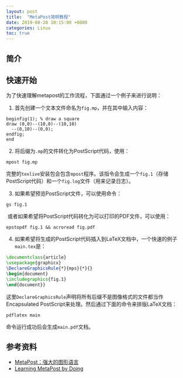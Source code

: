 ```yaml
---
layout: post
title:  "MetaPost简明教程"
date: 2019-08-28 10:15:00 +0800
categories: Linux
toc: true
---
```


## 简介

## 快速开始

为了快速理解metapost的工作流程，下面通过一个例子来进行说明：

1. 首先创建一个文本文件命名为``fig.mp``，并在其中输入内容：

```metapost
beginfig(1); % draw a square
draw (0,0)--(10,0)--(10,10)
  --(0,10)--(0,0);
endfig;
end
```

2. 将后缀为``.mp``的文件转化为PostScript代码，使用：

```
mpost fig.mp
```

​		完整的``texlive``安装包会包含``mpost``程序。该指令会生成一个``fig.1``（存储PostScript代码）和一个``fig.log``文件（用来记录日志）。

3. 如果希望预览PostScript文件，可以使用命令：

```
gs fig.1
```

​		或者如果希望将PostScript代码转化为可以打印的PDF文件，可以使用：

```
epstopdf fig.1 && acroread fig.pdf
```

4. 如果希望将生成的PostScript代码插入到LaTeX文档中，一个快速的例子``main.tex``是：

```latex
\documentclass{article}
\usepackage{graphicx}
\DeclareGraphicsRule{*}{mps}{*}{}
\begin{document}
\includegraphics{fig.1}
\end{document}}
```

这里``DeclareGraphicsRule``声明将所有后缀不是图像格式的文件都当作Encapsulated PostScript来处理。然后通过下面的命令来排版LaTeX文档：

```
pdflatex main
```

命令运行成功后会生成``main.pdf``文档。

## 参考资料

* [MetaPost：强大的图形语言](http://www.ctex.org/documents/shredder/metapost.html)
* [Learning MetaPost by Doing](https://staff.science.uva.nl/a.j.p.heck/Courses/mptut.pdf)